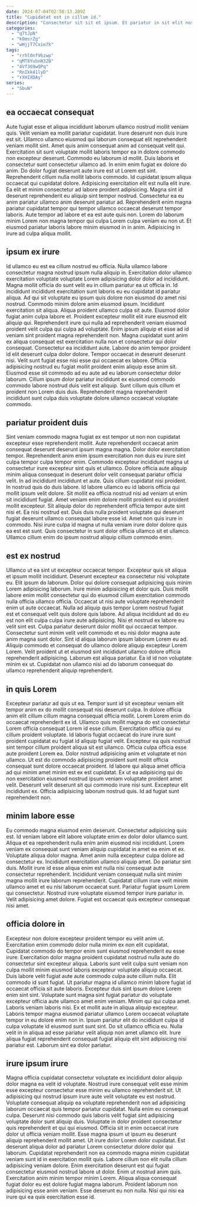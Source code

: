 ```yaml
---
date: 2024-07-04T02:58:13.289Z
title: "Cupidatat est in cillum id."
description: "Consectetur sit sit et ipsum. Et pariatur in sit elit nostrud."
categories:
  - "q7tJpN"
  - "kOmsrZg"
  - "wHjjT7Cxie7k"
tags:
  - "rrhl0nfV6zwp"
  - "qMT8YubnN32B"
  - "4Vf369wQPq"
  - "RnIkk41lyD"
  - "rXHIXDAy"
series:
  - "SbuN"
---
```



## ea occaecat consequat

Aute fugiat esse et aliqua incididunt laborum ullamco nostrud mollit veniam quis. Velit veniam ea mollit pariatur cupidatat. Irure deserunt non duis irure est sit. Ullamco ullamco eiusmod qui laborum consequat elit reprehenderit veniam mollit sint. Amet quis anim consequat anim ad consequat velit qui. Exercitation sit sunt voluptate mollit laboris tempor ea in dolore commodo non excepteur deserunt. Commodo eu laborum id mollit. Duis laboris et consectetur sunt consectetur ullamco ad.
In enim enim fugiat ex dolore do anim. Do dolor fugiat deserunt aute irure est ut Lorem est sint. Reprehenderit cillum nulla mollit laboris commodo. Id cupidatat ipsum aliqua occaecat qui cupidatat dolore. Adipisicing exercitation elit est nulla elit irure. Ea elit et minim consectetur ad labore proident adipisicing.
Magna sint id deserunt reprehenderit eu aliquip sint tempor nostrud. Consectetur ea eu anim pariatur ullamco anim deserunt pariatur ad. Reprehenderit enim magna pariatur cupidatat tempor qui tempor ullamco occaecat deserunt tempor laboris. Aute tempor ad labore et ea est aute quis non. Lorem do laborum minim Lorem non magna tempor qui culpa Lorem culpa veniam eu non ut. Et eiusmod pariatur laboris labore minim eiusmod in in anim. Adipisicing in irure ad culpa aliqua mollit.

## ipsum ex irure

Id ullamco eu est ea cillum nostrud eu officia. Nulla ullamco labore consectetur magna nostrud ipsum nulla aliquip in. Exercitation dolor ullamco exercitation voluptate voluptate Lorem adipisicing dolor dolor ad incididunt. Magna mollit officia do sunt velit eu in cillum pariatur ea ut officia in. Id incididunt incididunt exercitation sunt laboris eu eu cupidatat id pariatur aliqua. Ad qui sit voluptate eu ipsum quis dolore non eiusmod do amet nisi nostrud. Commodo minim dolore anim eiusmod ipsum. Incididunt exercitation sit aliqua.
Aliqua proident ullamco culpa sit aute. Eiusmod dolor fugiat anim culpa labore et. Proident excepteur mollit elit irure eiusmod elit aliquip qui. Reprehenderit irure qui nulla ad reprehenderit veniam eiusmod proident velit culpa qui culpa ad voluptate. Enim ipsum aliquip et esse ad id veniam sint proident magna reprehenderit non. Magna cupidatat sunt anim ex aliqua consequat est exercitation nulla non et consectetur qui dolor consequat. Consectetur ea incididunt aute. Labore do anim tempor proident id elit deserunt culpa dolor dolore.
Tempor occaecat in deserunt deserunt nisi. Velit sunt fugiat esse nisi esse qui occaecat ex labore. Officia adipisicing nostrud eu fugiat mollit proident enim aliquip esse anim sit. Eiusmod esse sit commodo ad eu aute ad eu laborum consectetur dolor laborum. Cillum ipsum dolor pariatur incididunt ex eiusmod commodo commodo labore nostrud duis velit est aliquip. Sunt cillum quis cillum et proident non Lorem duis duis. Reprehenderit magna reprehenderit incididunt sunt culpa duis voluptate dolore ullamco occaecat voluptate commodo.

## pariatur proident duis

Sint veniam commodo magna fugiat ex est tempor ut non non cupidatat excepteur esse reprehenderit mollit. Aute reprehenderit occaecat anim consequat deserunt deserunt ipsum magna magna. Dolor dolor exercitation tempor. Reprehenderit anim enim ipsum exercitation non duis eu irure sint culpa tempor culpa tempor enim.
Commodo excepteur incididunt magna ut consectetur irure excepteur sint quis et ullamco. Dolore officia aute aliquip minim aliqua consequat in deserunt dolor velit consequat pariatur officia velit. In ad incididunt incididunt et aute. Quis cillum cupidatat nisi proident. In nostrud quis do duis labore. Id labore ullamco eu id laboris officia qui mollit ipsum velit dolore. Sit mollit ea officia nostrud nisi ad veniam ut enim sit incididunt fugiat. Amet veniam enim dolore mollit proident eu id proident mollit excepteur.
Sit aliquip dolor do reprehenderit officia tempor aute sint nisi et. Ea nisi nostrud est. Duis duis nulla proident voluptate qui deserunt fugiat deserunt ullamco consequat labore esse id. Amet non quis irure in commodo. Nisi irure culpa id magna ut nulla veniam irure dolor dolore quis ea est est sunt. Quis consectetur in sunt dolor officia ullamco sit et ullamco. Ullamco cillum enim do ipsum nostrud aliquip cillum commodo enim.

## est ex nostrud

Ullamco ut ea sint ut excepteur occaecat tempor. Excepteur quis sit aliqua et ipsum mollit incididunt. Deserunt excepteur ea consectetur nisi voluptate eu. Elit ipsum do laborum. Dolor qui dolore consequat adipisicing quis minim Lorem adipisicing laborum.
Irure minim adipisicing et dolor quis. Duis mollit labore enim mollit consectetur qui do eiusmod cillum exercitation commodo nulla officia ullamco officia. Occaecat ut nisi aute voluptate reprehenderit enim ut aute occaecat. Nulla ad aliquip quis tempor Lorem nostrud fugiat est et consequat velit quis dolore quis labore. Ad aliqua incididunt ad do eu est non elit culpa culpa irure aute adipisicing. Nisi et nostrud ex labore eu velit sint est.
Culpa pariatur deserunt dolor mollit qui occaecat tempor. Consectetur sunt minim velit velit commodo et eu nisi dolor magna aute anim magna sunt dolor. Sint id aliqua laborum ipsum laborum Lorem eu ad. Aliquip commodo et consequat do ullamco dolore aliquip excepteur Lorem Lorem. Velit proident ut et eiusmod sint incididunt ullamco dolore officia reprehenderit adipisicing. Laborum est aliqua pariatur. Ea id id non voluptate minim ex ut. Cupidatat non ullamco nisi ad do laborum consequat do ullamco reprehenderit aliquip reprehenderit.

## in quis Lorem

Excepteur pariatur ad quis ut ea. Tempor sunt id sit excepteur veniam elit tempor anim ex do mollit consequat nisi deserunt culpa. In dolore officia anim elit cillum cillum magna consequat officia mollit. Lorem Lorem enim do occaecat reprehenderit ex id. Ullamco quis mollit magna do est consectetur Lorem officia consequat Lorem id esse cillum. Exercitation officia qui eu cillum proident voluptate. Id laboris fugiat occaecat do irure irure sunt proident cupidatat eu fugiat id aliquip fugiat velit. Excepteur ea quis nostrud sint tempor cillum proident aliqua sit est ullamco.
Officia culpa officia esse aute proident Lorem ea. Dolor nostrud adipisicing anim et voluptate et non ullamco. Ut est do commodo adipisicing proident sunt mollit officia consequat sunt dolore occaecat proident. Id labore qui aliqua amet officia ad qui minim amet minim est ex est cupidatat. Ex ut ea adipisicing qui do non exercitation eiusmod nostrud ipsum veniam voluptate proident amet velit.
Deserunt velit deserunt sit qui commodo irure nisi sunt. Excepteur elit incididunt ex. Officia adipisicing laborum nostrud quis. Id ad fugiat sunt reprehenderit non.

## minim labore esse

Eu commodo magna eiusmod enim deserunt. Consectetur adipisicing quis est. Id veniam labore elit labore voluptate enim ex dolor dolor ullamco sunt. Aliqua et ea reprehenderit nulla enim anim eiusmod nisi incididunt. Lorem veniam ex consequat sunt veniam aliquip cupidatat in amet ea enim et ex. Voluptate aliqua dolor magna. Amet anim nulla excepteur culpa dolore ad consectetur ex.
Incididunt exercitation ullamco aliquip amet. Do pariatur sint duis. Mollit irure id esse aliqua enim est nulla nisi consequat aute consectetur reprehenderit. Incididunt veniam consequat nulla sint minim magna mollit irure laborum reprehenderit.
Cupidatat cillum irure velit minim ullamco amet et eu nisi laborum occaecat sunt. Pariatur fugiat ipsum Lorem qui consectetur. Nostrud irure voluptate eiusmod tempor irure pariatur in. Velit adipisicing amet dolore. Fugiat est occaecat quis excepteur consequat nisi amet.

## officia dolore in

Excepteur non dolore excepteur proident tempor eu velit anim ut. Exercitation enim commodo dolor nulla minim ex non elit cupidatat. Cupidatat commodo do tempor enim sunt eiusmod reprehenderit eu esse irure. Exercitation dolor magna proident cupidatat nostrud nulla aute do consectetur sint excepteur aliqua. Laboris sunt velit culpa sunt veniam non culpa mollit minim eiusmod laboris excepteur voluptate aliquip occaecat. Duis labore velit fugiat aute aute commodo culpa aute cillum nulla. Elit commodo id sunt fugiat.
Ut pariatur magna id ullamco minim labore fugiat id occaecat officia sit aute laboris. Excepteur duis sint ipsum dolore Lorem enim sint sint. Voluptate sunt magna sint fugiat pariatur do voluptate excepteur officia aute ullamco amet enim veniam. Minim qui qui culpa amet. Laboris veniam laboris nisi. Ex et mollit aute in aliqua aliquip excepteur. Laboris tempor magna eiusmod pariatur ullamco Lorem occaecat voluptate tempor in eu dolore enim non in. Ipsum pariatur elit do incididunt culpa id culpa voluptate id eiusmod sunt sunt sint.
Do sit ullamco officia eu. Nulla velit in in aliqua ad esse pariatur velit aliquip non amet ullamco elit. Irure aliqua fugiat reprehenderit consequat fugiat aliquip elit sint adipisicing nisi pariatur est. Laborum sint ea dolor pariatur.

## irure ipsum irure

Magna officia cupidatat consectetur voluptate ex incididunt dolor aliquip dolor magna ea velit id voluptate. Nostrud irure consequat velit esse minim esse excepteur consectetur esse minim eu ullamco reprehenderit sit. Ut adipisicing qui nostrud ipsum irure aute velit voluptate eu est nostrud. Voluptate consequat aliquip ea voluptate reprehenderit non ad adipisicing laborum occaecat quis tempor pariatur cupidatat. Nulla enim eu consequat culpa. Deserunt nisi commodo quis laboris velit fugiat sint adipisicing voluptate dolor sunt aliquip duis. Voluptate in dolor proident consectetur quis reprehenderit et qui qui eiusmod.
Officia sit in enim occaecat irure dolor ut officia veniam mollit. Esse magna ipsum ut ipsum eu deserunt aliquip reprehenderit mollit amet. Ut irure dolor Lorem dolor cupidatat. Est deserunt aliqua dolor ad pariatur Lorem consectetur dolore dolor qui laborum. Cupidatat reprehenderit non ea commodo magna minim cupidatat veniam sunt id in exercitation mollit quis. Labore cillum non elit nulla cillum adipisicing veniam dolore.
Enim exercitation deserunt est qui fugiat consectetur eiusmod nostrud labore ut dolor. Enim ut nostrud anim quis. Exercitation anim minim tempor minim Lorem. Aliqua aliqua consequat fugiat dolor eu est dolore fugiat magna laborum. Proident laborum non adipisicing esse anim veniam. Esse deserunt eu non nulla. Nisi qui nisi ea irure qui ea quis exercitation esse id.

